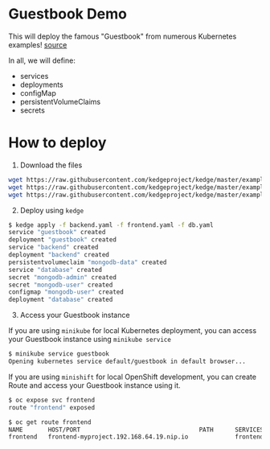 # Guestbook Demo

This will deploy the famous "Guestbook" from numerous Kubernetes examples! [source](https://kubernetes.io/docs/tutorials/stateless-application/guestbook/)

In all, we will define:
 - services
 - deployments
 - configMap
 - persistentVolumeClaims
 - secrets

# How to deploy

1. Download the files

```sh
wget https://raw.githubusercontent.com/kedgeproject/kedge/master/examples/guestbook-demo/backend.yaml
wget https://raw.githubusercontent.com/kedgeproject/kedge/master/examples/guestbook-demo/frontend.yaml
wget https://raw.githubusercontent.com/kedgeproject/kedge/master/examples/guestbook-demo/db.yaml
```

2. Deploy using `kedge`

```sh
$ kedge apply -f backend.yaml -f frontend.yaml -f db.yaml
service "guestbook" created
deployment "guestbook" created
service "backend" created
deployment "backend" created
persistentvolumeclaim "mongodb-data" created
service "database" created
secret "mongodb-admin" created
secret "mongodb-user" created
configmap "mongodb-user" created
deployment "database" created
```

3. Access your Guestbook instance

If you are using `minikube` for local Kubernetes deployment, you can access your Guestbook instance using `minikube service`

```sh
$ minikube service guestbook 
Opening kubernetes service default/guestbook in default browser...
```

If you are using `minishift` for local OpenShift development, you can create Route  and access your Guestbook instance using it.

```sh
$ oc expose svc frontend
route "frontend" exposed

$ oc get route frontend
NAME       HOST/PORT                                 PATH      SERVICES   PORT            TERMINATION   WILDCARD
frontend   frontend-myproject.192.168.64.19.nip.io             frontend   frontend-8080                 None
```
